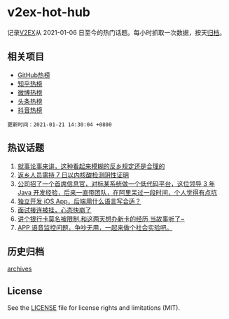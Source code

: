 # v2ex-hot-hub

 记录[V2EX](https://www.v2ex.com/)从 2021-01-06 日至今的热门话题。每小时抓取一次数据，按天[归档](archives)。
 
 ## 相关项目

- [GitHub热榜](https://github.com/lonnyzhang423/github-hot-hub)
- [知乎热榜](https://github.com/lonnyzhang423/zhihu-hot-hub)
- [微博热榜](https://github.com/lonnyzhang423/weibo-hot-hub)
- [头条热榜](https://github.com/lonnyzhang423/toutiao-hot-hub)
- [抖音热榜](https://github.com/lonnyzhang423/douyin-hot-hub)


 `更新时间：2021-01-21 14:30:04 +0800`

## 热议话题

1. [就事论事来讲，这种看起来模糊的反乡规定还是合理的](https://www.v2ex.com/t/746939)
1. [返乡人员需持 7 日以内核酸检测阴性证明](https://www.v2ex.com/t/746728)
1. [公司招了一个首席信息官，对标某系统做一个低代码平台，这位领导 3 年 Java 开发经验，后来一直带团队，在阿里呆过一段时间，个人觉得有点坑](https://www.v2ex.com/t/746717)
1. [独立开发 iOS App，后端用什么语言写合适？](https://www.v2ex.com/t/746857)
1. [面试接连被挂，心态快崩了](https://www.v2ex.com/t/746898)
1. [讲个银行卡莫名被限制,和这两天想办新卡的经历,当故事听了~](https://www.v2ex.com/t/746789)
1. [APP 语音监控问题，争吵无用，一起来做个社会实验吧。](https://www.v2ex.com/t/746707)

## 历史归档

[archives](archives)

## License

See the [LICENSE](LICENSE) file for license rights and limitations (MIT).
